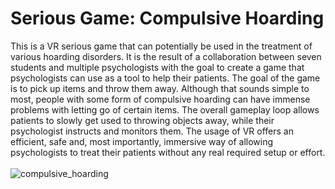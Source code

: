 # Serious Game: Compulsive Hoarding
 
This is a VR serious game that can potentially be used in the treatment of various hoarding disorders. It is the result of a collaboration between seven students and multiple psychologists with the goal to create a game that psychologists can use as a tool to help their patients. The goal of the game is to pick up items and throw them away. Although that sounds simple to most, people with some form of compulsive hoarding can have immense problems with letting go of certain items. The overall gameplay loop allows patients to slowly get used to throwing objects away, while their psychologist instructs and monitors them. The usage of VR offers an efficient, safe and, most importantly, immersive way of allowing psychologists to treat their patients without any real required setup or effort.
<br><br>
![compulsive_hoarding](https://user-images.githubusercontent.com/56507722/229379265-80f5a33d-ee8a-4b47-a0d9-865dba24d466.jpg)
